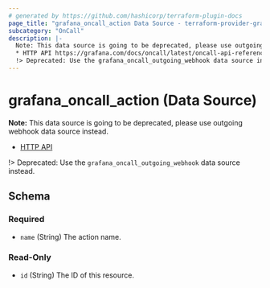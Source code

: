 ```yaml
---
# generated by https://github.com/hashicorp/terraform-plugin-docs
page_title: "grafana_oncall_action Data Source - terraform-provider-grafana"
subcategory: "OnCall"
description: |-
  Note: This data source is going to be deprecated, please use outgoing webhook data source instead.
  * HTTP API https://grafana.com/docs/oncall/latest/oncall-api-reference/outgoing_webhooks/
  !> Deprecated: Use the grafana_oncall_outgoing_webhook data source instead.
---
```


# grafana_oncall_action (Data Source)

**Note:** This data source is going to be deprecated, please use outgoing webhook data source instead.
* [HTTP API](https://grafana.com/docs/oncall/latest/oncall-api-reference/outgoing_webhooks/)

!> Deprecated: Use the `grafana_oncall_outgoing_webhook` data source instead.



<!-- schema generated by tfplugindocs -->
## Schema

### Required

- `name` (String) The action name.

### Read-Only

- `id` (String) The ID of this resource.


